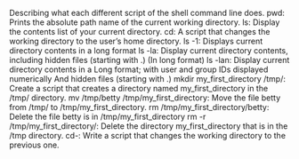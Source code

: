 Describing what each different script of the shell command line does.
pwd: Prints the absolute path name of the current working directory.
ls: Display the contents list of your current directory.
cd: A script that changes the working directory to the user’s home directory.
ls -1: Displays current directory contents in a long format
ls -la: Display current directory contents, including hidden files (starting with .) (In long format)
ls -lan: Display current directory contents in a Long format;
with user and group IDs displayed numerically
And hidden files (starting with .)
mkdir my_first_directory /tmp/: Create a script that creates a directory named my_first_directory in the /tmp/ directory.
mv /tmp/betty /tmp/my_first_directory: Move the file betty from /tmp/ to /tmp/my_first_directory.
rm /tmp/my_first_directory/betty: Delete the file betty is in /tmp/my_first_directory
rm -r /tmp/my_first_directory/: Delete the directory my_first_directory that is in the /tmp directory.
cd-: Write a script that changes the working directory to the previous one.

